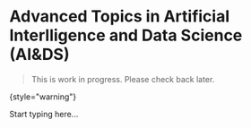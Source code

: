 # Advanced Topics in Artificial Interlligence and Data Science (AI&amp;DS)

> This is work in progress. Please check back later.
> 
{style="warning"}

Start typing here...